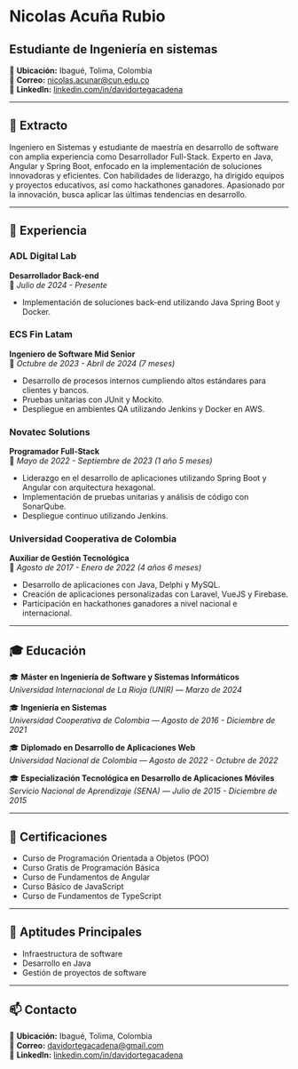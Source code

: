# Nicolas Acuña Rubio

## Estudiante de Ingeniería en sistemas

📍 **Ubicación:** Ibagué, Tolima, Colombia  
📧 **Correo:** [nicolas.acunar@cun.edu.co](mailto:nicolas.acunar@cun.edu.co)  
🔗 **LinkedIn:** [linkedin.com/in/davidortegacadena](https://linkedin.com/in/davidortegacadena)

---

## 📄 Extracto
Ingeniero en Sistemas y estudiante de maestría en desarrollo de software con amplia experiencia como Desarrollador Full-Stack. Experto en Java, Angular y Spring Boot, enfocado en la implementación de soluciones innovadoras y eficientes. Con habilidades de liderazgo, ha dirigido equipos y proyectos educativos, así como hackathones ganadores. Apasionado por la innovación, busca aplicar las últimas tendencias en desarrollo.

---

## 💼 Experiencia

### **ADL Digital Lab**  
**Desarrollador Back-end**  
📅 *Julio de 2024 - Presente*  
- Implementación de soluciones back-end utilizando Java Spring Boot y Docker.

### **ECS Fin Latam**  
**Ingeniero de Software Mid Senior**  
📅 *Octubre de 2023 - Abril de 2024 (7 meses)*  
- Desarrollo de procesos internos cumpliendo altos estándares para clientes y bancos.
- Pruebas unitarias con JUnit y Mockito.
- Despliegue en ambientes QA utilizando Jenkins y Docker en AWS.

### **Novatec Solutions**  
**Programador Full-Stack**  
📅 *Mayo de 2022 - Septiembre de 2023 (1 año 5 meses)*  
- Liderazgo en el desarrollo de aplicaciones utilizando Spring Boot y Angular con arquitectura hexagonal.
- Implementación de pruebas unitarias y análisis de código con SonarQube.
- Despliegue continuo utilizando Jenkins.

### **Universidad Cooperativa de Colombia**  
**Auxiliar de Gestión Tecnológica**  
📅 *Agosto de 2017 - Enero de 2022 (4 años 6 meses)*  
- Desarrollo de aplicaciones con Java, Delphi y MySQL.
- Creación de aplicaciones personalizadas con Laravel, VueJS y Firebase.
- Participación en hackathones ganadores a nivel nacional e internacional.

---

## 🎓 Educación

🎓 **Máster en Ingeniería de Software y Sistemas Informáticos**  
*Universidad Internacional de La Rioja (UNIR) — Marzo de 2024*

🎓 **Ingeniería en Sistemas**  
*Universidad Cooperativa de Colombia — Agosto de 2016 - Diciembre de 2021*

🎓 **Diplomado en Desarrollo de Aplicaciones Web**  
*Universidad Nacional de Colombia — Agosto de 2022 - Octubre de 2022*

🎓 **Especialización Tecnológica en Desarrollo de Aplicaciones Móviles**  
*Servicio Nacional de Aprendizaje (SENA) — Julio de 2015 - Diciembre de 2015*

---

## 🏅 Certificaciones
- Curso de Programación Orientada a Objetos (POO)
- Curso Gratis de Programación Básica
- Curso de Fundamentos de Angular
- Curso Básico de JavaScript
- Curso de Fundamentos de TypeScript

---

## 🚀 Aptitudes Principales
- Infraestructura de software
- Desarrollo en Java
- Gestión de proyectos de software

---

## 📫 Contacto
📍 **Ubicación:** Ibagué, Tolima, Colombia  
📧 **Correo:** [davidortegacadena@gmail.com](mailto:davidortegacadena@gmail.com)  
🔗 **LinkedIn:** [linkedin.com/in/davidortegacadena](https://linkedin.com/in/davidortegacadena)

